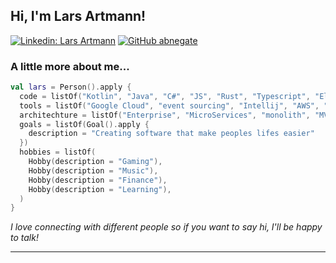 <h2> Hi, I'm Lars Artmann! </h2>

[![Linkedin: Lars Artmann](https://img.shields.io/badge/-Lars%20Artmann-blue?style=flat-square&logo=Linkedin&logoColor=white&link=https://www.linkedin.com/in/larsartmann/)](https://www.linkedin.com/in/larsartmann/)
[![GitHub abnegate](https://img.shields.io/github/followers/LarsArtmann?label=follow&style=social)](https://github.com/LarsArtmann)

### A little more about me...  

```kotlin
val lars = Person().apply {
  code = listOf("Kotlin", "Java", "C#", "JS", "Rust", "Typescript", "Elixir", "Go", "Python", "Shell")
  tools = listOf("Google Cloud", "event sourcing", "Intellij", "AWS", "Azure", "Everything else")
  architechture = listOf("Enterprise", "MicroServices", "monolith", "MVP")
  goals = listOf(Goal().apply {
    description = "Creating software that make peoples lifes easier"
  })
  hobbies = listOf(
    Hobby(description = "Gaming"),
    Hobby(description = "Music"),
    Hobby(description = "Finance"),
    Hobby(description = "Learning"),
  )
}
```


<em>I love connecting with different people so if you want to say hi, I'll be happy to talk!</em>

---
